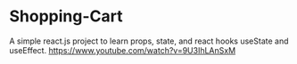 # Shopping-Cart

A simple react.js project to learn props, state, and react hooks useState and useEffect.
https://www.youtube.com/watch?v=9U3IhLAnSxM
